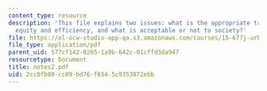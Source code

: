 ```yaml
---
content_type: resource
description: 'This file explains two issues: what is the appropriate trade-off between
  equity and efficiency, and what is acceptable or not to society?'
file: https://ol-ocw-studio-app-qa.s3.amazonaws.com/courses/15-677j-urban-labor-markets-and-employment-policy-spring-2005/2cc0fb80cc09bd76f6545c9353872ebb_notes2.pdf
file_type: application/pdf
parent_uid: 577cf142-0265-1a9b-642c-01cffd3da947
resourcetype: Document
title: notes2.pdf
uid: 2cc0fb80-cc09-bd76-f654-5c9353872ebb
---
```

